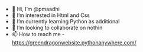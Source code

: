 - 👋 Hi, I’m @pmaadhi
- 👀 I’m interested in Html and Css
- 🌱 I’m currently learning Python as additional 
- 💞️ I’m looking to collaborate on nothin
- 📫 How to reach me - https://greendragonwebsite.pythonanywhere.com/

